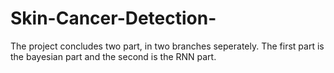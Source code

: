 # Skin-Cancer-Detection-

The project concludes two part, in two branches seperately. The first part is the bayesian part and the second is the RNN part.
